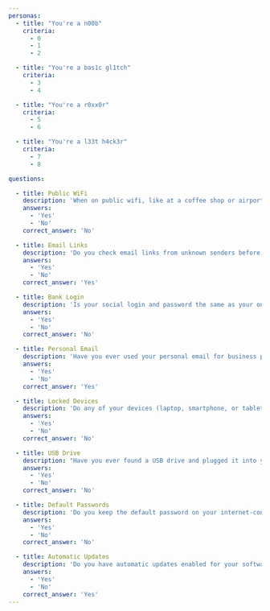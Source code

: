 ```yaml
---
personas:
  - title: "You're a n00b"
    criteria:
      - 0
      - 1
      - 2

  - title: "You're a bas1c gl1tch"
    criteria:
      - 3
      - 4

  - title: "You're a r0xx0r"
    criteria:
      - 5
      - 6

  - title: "You're a l33t h4ck3r"
    criteria:
      - 7
      - 8

questions:

  - title: Public WiFi
    description: 'When on public wifi, like at a coffee shop or airport, have you ever made an online purchase?'
    answers:
      - 'Yes'
      - 'No'
    correct_answer: 'No'

  - title: Email Links
    description: 'Do you check email links from unknown senders before clicking on them?'
    answers:
      - 'Yes'
      - 'No'
    correct_answer: 'Yes'

  - title: Bank Login
    description: 'Is your social login and password the same as your online banking login and password?'
    answers:
      - 'Yes'
      - 'No'
    correct_answer: 'No'

  - title: Personal Email
    description: 'Have you ever used your personal email for business purposes?'
    answers:
      - 'Yes'
      - 'No'
    correct_answer: 'Yes'

  - title: Locked Devices
    description: 'Do any of your devices (laptop, smartphone, or tablet) open without a password?'
    answers:
      - 'Yes'
      - 'No'
    correct_answer: 'No'

  - title: USB Drive
    description: "Have you ever found a USB drive and plugged it into your computer to see what's on it?"
    answers:
      - 'Yes'
      - 'No'
    correct_answer: 'No'

  - title: Default Passwords
    description: 'Do you keep the default password on your internet-connected home devices?'
    answers:
      - 'Yes'
      - 'No'
    correct_answer: 'No'

  - title: Automatic Updates
    description: 'Do you have automatic updates enabled for your software and operating system?'
    answers:
      - 'Yes'
      - 'No'
    correct_answer: 'Yes'
---
```

